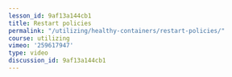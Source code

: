 ```yaml
---
lesson_id: 9af13a144cb1
title: Restart policies
permalink: "/utilizing/healthy-containers/restart-policies/"
course: utilizing
vimeo: '259617947'
type: video
discussion_id: 9af13a144cb1
---
```



